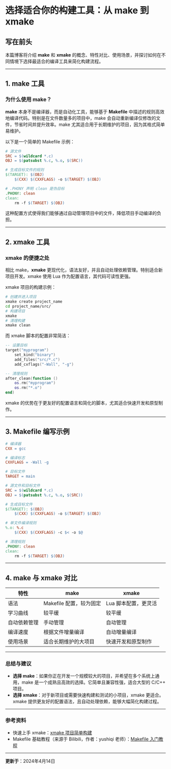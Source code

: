 # 选择适合你的构建工具：从 make 到 xmake


## 写在前头

本篇博客将介绍 **make** 和 **xmake** 的概念、特性对比、使用场景，并探讨如何在不同情境下选择最适合的编译工具来简化构建流程。

---

## 1. make 工具

### 为什么使用 make？

**make** 本身不是编译器，而是自动化工具，能够基于 **Makefile** 中描述的规则高效地编译代码。特别是在文件数量多的项目中，make 会自动重新编译仅修改的文件，节省时间并提升效率。make 尤其适合用于长期维护的项目，因为其格式简单易维护。

以下是一个简单的 Makefile 示例：

```makefile
# 源文件
SRC = $(wildcard *.c)
OBJ = $(patsubst %.c, %.o, $(SRC))

# 生成目标文件的规则
$(TARGET): $(OBJ)
	$(CXX) $(CXXFLAGS) -o $(TARGET) $(OBJ)

# .PHONY 声明 clean 是伪目标
.PHONY: clean
clean:
	rm -f $(TARGET) $(OBJ)
```

这种配置方式使得我们能够通过自动管理项目中的文件，降低项目手动编译的负担。

---

## 2. xmake 工具

### xmake 的便捷之处

相比 make，**xmake** 更现代化，语法友好，并且自动处理依赖管理。特别适合新项目开发。xmake 使用 Lua 作为配置语言，其代码可读性更强。

xmake 项目的构建示例：

```sh
# 创建并进入项目
xmake create project_name
cd project_name/src/
# 构建项目
xmake
# 清理构建
xmake clean
```

而 xmake 脚本的配置非常简洁：

```lua
-- 设置目标
target("myprogram")
    set_kind("binary")
    add_files("src/*.c")
    add_cxflags("-Wall", "-g")

-- 清理规则
after_clean(function ()
    os.rm("myprogram")
    os.rm("*.o")
end)
```

xmake 的优势在于更友好的配置语言和简化的脚本，尤其适合快速开发和原型制作。

---

## 3. Makefile 编写示例

```makefile
# 编译器
CXX = gcc

# 编译标志
CXXFLAGS = -Wall -g

# 目标文件
TARGET = main

# 源文件和目标文件
SRC = $(wildcard *.c)
OBJ = $(patsubst %.c, %.o, $(SRC))

# 生成目标文件
$(TARGET): $(OBJ)
	$(CXX) $(CXXFLAGS) -o $(TARGET) $(OBJ)

# 单文件编译规则
%.o: %.c
	$(CXX) $(CXXFLAGS) -c $< -o $@

# 清理规则
.PHONY: clean
clean:
	rm -f $(TARGET) $(OBJ)
```

---

## 4. make 与 xmake 对比

| 特性        | make                   | xmake                |
| ----------- | ---------------------- | -------------------- |
| 语法        | Makefile 配置，较为固定 | Lua 脚本配置，更灵活 |
| 学习曲线    | 较平缓                 | 较平缓                |
| 自动依赖管理 | 手动管理               | 自动管理              |
| 编译速度    | 根据文件增量编译       | 自动增量编译          |
| 使用场景    | 适合长期维护的大项目    | 快速开发和原型制作    |

---

### 总结与建议

- **选择 make**：如果你正在开发一个规模较大的项目，并希望在多个系统上通用，make 是一个成熟且高效的选择。它简单且兼容性强，适合大型的 C/C++ 项目。
- **选择 xmake**：对于新项目或需要快速构建和测试的小项目，xmake 更适合。xmake 提供更友好的配置语法，且自动处理依赖，能够大幅简化构建过程。

---
### 参考资料
- 快速上手 xmake：[xmake 项目简单构建](https://tboox.org/cn/2018/03/26/build-project-so-simply/)
- Makefile 基础教程（来源于 Bilibili，作者：yushiqi 老师）：[Makefile 入门教程](https://www.bilibili.com/video/BV188411L7d2/?share_source=copy_web&vd_source=59d47afd43812c161ca8ef67a1dfea4d)

---
**更新于**：2024年4月14日
